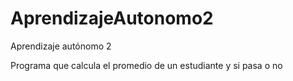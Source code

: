 # AprendizajeAutonomo2
Aprendizaje autónomo 2


Programa que calcula el promedio de un estudiante y si pasa o no
